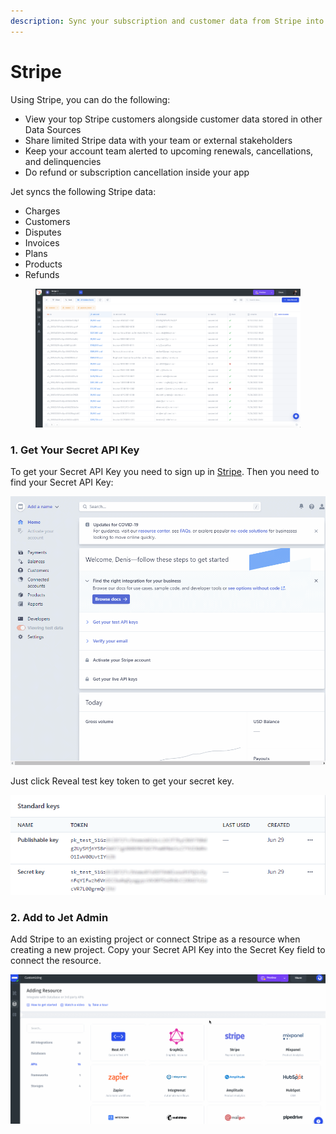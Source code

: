 ```yaml
---
description: Sync your subscription and customer data from Stripe into your Jet app
---
```


# Stripe

Using Stripe, you can do the following:

* View your top Stripe customers alongside customer data stored in other Data Sources
* Share limited Stripe data with your team or external stakeholders
* Keep your account team alerted to upcoming renewals, cancellations, and delinquencies
* Do refund or subscription cancellation inside your app

Jet syncs the following Stripe data:

* Charges
* Customers
* Disputes
* Invoices
* Plans
* Products
* Refunds

<figure><img src="../../.gitbook/assets/image (22).png" alt=""><figcaption></figcaption></figure>

### 1. Get Your Secret API Key

To get your Secret API Key you need to sign up in [Stripe](https://stripe.com/). Then you need to find your Secret API Key:

![](<../../.gitbook/assets/GIF (121).gif>)

Just click Reveal test key token to get your secret key.&#x20;

![](<../../.gitbook/assets/image (571).png>)

### 2. Add to Jet Admin

Add Stripe to an existing project or connect Stripe as a resource when creating a new project. Copy your Secret API Key into the Secret Key field to connect the resource.

![](../../.gitbook/assets/testgif18.gif)
